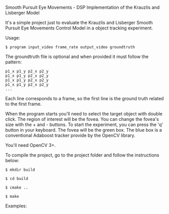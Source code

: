 Smooth Pursuit Eye Movements - DSP Implementation of the Krauzlis and Lisberger Model

It's a simple project just to evaluate the Krauzlis and Lisberger Smooth Pursuit Eye Movements Control Model in a object tracking experiment.

Usage:

    $ program input_video frame_rate output_video groundtruth
  
  The groundtruth file is optional and when provided it must follow the pattern:
  
    p1_x p1_y p2_x p2_y
    p1_x p1_y p2_x p2_y
    p1_x p1_y p2_x p2_y
    p1_x p1_y p2_x p2_y
    ...
  
  Each line corresponds to a frame, so the first line is the ground truth related to the first frame.
  
When the program starts you'll need to select the target object with double click. The region of interest will be the fovea.
You can change the fovea's size with the + and - buttons.
To start the experiment, you can press the 'q' button in your keyboard. The fovea will be the green box. The blue box is a
conventional Adaboost tracker provide by the OpenCV library.

You'll need OpenCV 3+.

To compile the project, go to the project folder and follow the instructions below:

    $ mkdir build
    
    $ cd build
  
    $ cmake ..
    
    $ make
  
Examples:



  

